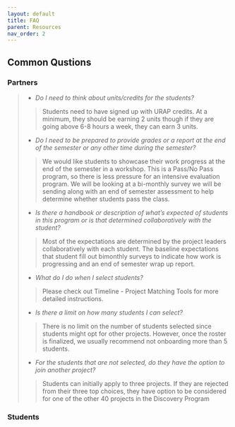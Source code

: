 ```yaml
---
layout: default
title: FAQ
parent: Resources
nav_order: 2
---
```

## Common Qustions 

### Partners

   > - *Do I need to think about units/credits for the students?*
   >> Students need to have signed up with URAP credits. At a minimum, they should	be earning 2 units though if they are going above 6-8 hours a week, they can earn 3 units. 
   > - *Do I need to be prepared to provide grades or a report at the end of the semester or any other time during the semester?*
   >> We would like students to showcase their work progress at the end of the semester in a workshop. This is a Pass/No Pass program, so there is less pressure for an intensive evaluation program. We will be looking at a bi-monthly survey we will be sending along with an end of semester assessment to help determine whether students pass the class.
   > - *Is there a handbook or description of what’s expected of students in this program or is that determined collaboratively with the student?*
   >> Most of the expectations are determined by the project leaders collaboratively with each student. The baseline expectations that student fill out bimonthly surveys to indicate how work is progressing and an end of semester wrap up report.
   > - *What do I do when I select students?* 
   >> Please check out Timeline - Project Matching Tools for more detailed instructions.
   > - *Is there a limit on how many students I can select?*
   >> There is no limit on the number of students selected since students might opt for other projects. However, once the roster is finalized, we usually recommend not onboarding more than 5 students.
   > - *For the students that are not selected, do they have the option to join another project?*
   >> Students can initially apply to three projects. If they are rejected from their three top choices, they have option to be considered for one of the other 40 projects in the Discovery Program


### Students

